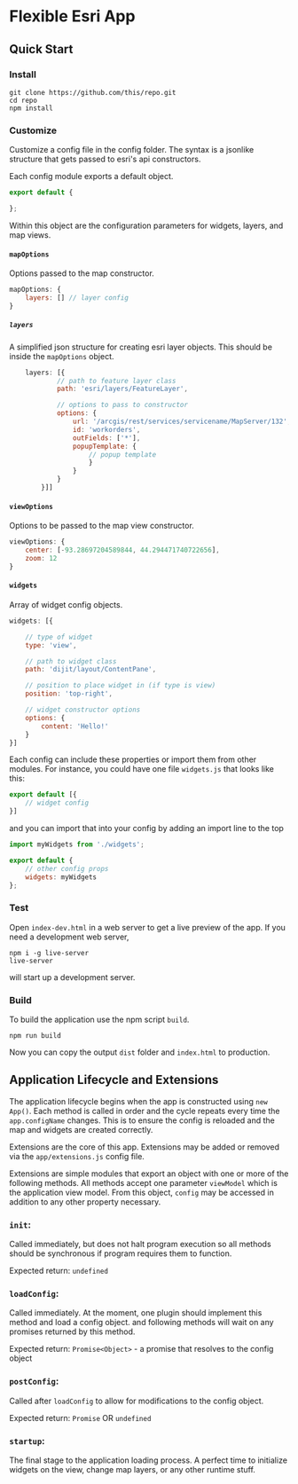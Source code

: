 # Flexible Esri App

## Quick Start

### Install

```
git clone https://github.com/this/repo.git
cd repo
npm install 
```

### Customize

Customize a config file in the config folder. The syntax is a jsonlike 
structure that gets passed to esri's api constructors. 

Each config module exports a default object.

```javascript
export default {

};
```

Within this object are the configuration parameters for widgets, layers, and map views. 

#### `mapOptions`

Options passed to the map constructor.

```javascript
mapOptions: {
    layers: [] // layer config
}
```

##### `layers`

A simplified json structure for creating esri layer objects. This should
be inside the `mapOptions` object.

```javascript
    layers: [{
            // path to feature layer class
            path: 'esri/layers/FeatureLayer',

            // options to pass to constructor
            options: {
                url: '/arcgis/rest/services/servicename/MapServer/132',
                id: 'workorders',
                outFields: ['*'],
                popupTemplate: {
                    // popup template
                    }
                }
            }
        }]]
```

#### `viewOptions` 

Options to be passed to the map view constructor.

```javascript
viewOptions: {
    center: [-93.28697204589844, 44.294471740722656],
    zoom: 12
}
```

#### `widgets`

Array of widget config objects.

```javascript
widgets: [{

    // type of widget
    type: 'view', 

    // path to widget class
    path: 'dijit/layout/ContentPane', 

    // position to place widget in (if type is view)
    position: 'top-right',

    // widget constructor options
    options: {
        content: 'Hello!'
    }
}]
```

Each config can include these properties or import them from other modules.
 For instance, you could have one file `widgets.js` that looks like this:

```javascript
export default [{
    // widget config
}]
```

and you can import that into your config by adding an import line to the top

```javascript
import myWidgets from './widgets';

export default {
    // other config props
    widgets: myWidgets
};
```

### Test

Open `index-dev.html` in a web server to get a live preview of the app. 
If you need a development web server, 
```
npm i -g live-server
live-server
```
 will start up a development server. 

### Build 

To build the application use the npm script `build`. 

```
npm run build
```

Now you can copy the output `dist` folder and `index.html` to production.

## Application Lifecycle and Extensions

The application lifecycle begins when the app is constructed using `new App()`.
Each method is called in order and the cycle repeats every time the `app.configName` 
changes. This is to ensure the config is reloaded and the map and widgets are 
created correctly.

Extensions are the core of this app. Extensions may be added or removed via the 
`app/extensions.js` config file.

Extensions are simple modules that export an 
object with one or more of the following methods. All methods accept one parameter
`viewModel` which is the application view model. From this object, `config` may 
be accessed in addition to any other property necessary.

### `init`: 

Called immediately, but does not halt program execution so all methods should 
be synchronous if program requires them to function.

Expected return: `undefined`

### `loadConfig`:

Called immediately. At the moment, one plugin should implement this method and 
load a config object. and following methods will wait on any promises returned by 
this method.

Expected return: `Promise<Object>` - a promise that resolves to the config object

### `postConfig`:

Called after `loadConfig` to allow for modifications to the config object. 

Expected return: `Promise` OR `undefined`

### `startup`:

The final stage to the application loading process. A perfect time 
to initialize widgets on the view, change map layers, or any other 
runtime stuff.

